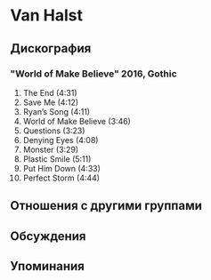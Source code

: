 # Van Halst



## Дискография

### "World of Make Believe" 2016, Gothic

1. The End (4:31)
2. Save Me (4:12)
3. Ryan’s Song (4:11)
4. World of Make Believe (3:46)
5. Questions (3:23)
6. Denying Eyes (4:08)
7. Monster (3:29)
8. Plastic Smile (5:11)
9. Put Him Down (4:33)
10. Perfect Storm (4:44)


## Отношения с другими группами


## Обсуждения


## Упоминания

